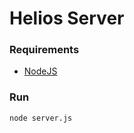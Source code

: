 # Helios Server

### Requirements
* [NodeJS](https://nodejs.org/en/download/)

### Run
```
node server.js
```
